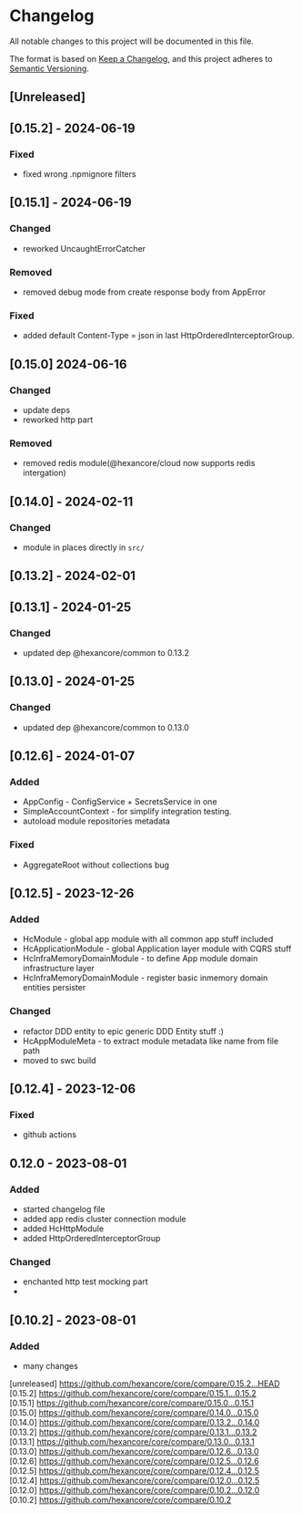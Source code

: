# Changelog

All notable changes to this project will be documented in this file.

The format is based on [Keep a Changelog](https://keepachangelog.com/en/1.0.0/),
and this project adheres to [Semantic Versioning](https://semver.org/spec/v2.0.0.html).

## [Unreleased]

## [0.15.2] - 2024-06-19

### Fixed

- fixed wrong .npmignore filters 

## [0.15.1] - 2024-06-19

### Changed

- reworked UncaughtErrorCatcher

### Removed

- removed debug mode from create response body from AppError

### Fixed

- added default Content-Type = json in last HttpOrderedInterceptorGroup.

## [0.15.0] 2024-06-16

### Changed

- update deps
- reworked http part

### Removed

- removed redis module(@hexancore/cloud now supports redis intergation)

## [0.14.0] - 2024-02-11

### Changed

- module in places directly in `src/`

## [0.13.2] - 2024-02-01

## [0.13.1] - 2024-01-25

### Changed

- updated dep @hexancore/common to 0.13.2

## [0.13.0] - 2024-01-25

### Changed

- updated dep @hexancore/common to 0.13.0

## [0.12.6] - 2024-01-07

### Added

- AppConfig - ConfigService + SecretsService in one
- SimpleAccountContext - for simplify integration testing.
- autoload module repositories metadata

### Fixed

- AggregateRoot without collections bug

## [0.12.5] - 2023-12-26

### Added

- HcModule - global app module with all common app stuff included
- HcApplicationModule - global Application layer module with CQRS stuff
- HcInfraMemoryDomainModule - to define App module domain infrastructure layer
- HcInfraMemoryDomainModule - register basic inmemory domain entities persister

### Changed

- refactor DDD entity to epic generic DDD Entity stuff :)
- HcAppModuleMeta - to extract module metadata like name from file path
- moved to swc build

## [0.12.4] - 2023-12-06

### Fixed

- github actions

## 0.12.0 - 2023-08-01

### Added

- started changelog file
- added app redis cluster connection module
- added HcHttpModule
- added HttpOrderedInterceptorGroup

### Changed

- enchanted http test mocking part
-

## [0.10.2] - 2023-08-01

### Added

- many changes

[unreleased] https://github.com/hexancore/core/compare/0.15.2...HEAD   
[0.15.2] https://github.com/hexancore/core/compare/0.15.1...0.15.2   
[0.15.1] https://github.com/hexancore/core/compare/0.15.0...0.15.1      
[0.15.0] https://github.com/hexancore/core/compare/0.14.0...0.15.0     
[0.14.0] https://github.com/hexancore/core/compare/0.13.2...0.14.0  
[0.13.2] https://github.com/hexancore/core/compare/0.13.1...0.13.2  
[0.13.1] https://github.com/hexancore/core/compare/0.13.0...0.13.1  
[0.13.0] https://github.com/hexancore/core/compare/0.12.6...0.13.0  
[0.12.6] https://github.com/hexancore/core/compare/0.12.5...0.12.6  
[0.12.5] https://github.com/hexancore/core/compare/0.12.4...0.12.5  
[0.12.4] https://github.com/hexancore/core/compare/0.12.0...0.12.5  
[0.12.0] https://github.com/hexancore/core/compare/0.10.2...0.12.0  
[0.10.2] https://github.com/hexancore/core/compare/0.10.2
